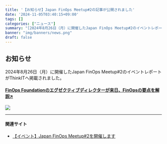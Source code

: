 ```yaml
---
title: '【お知らせ】Japan FinOps Meetup#2の記事が公開されました'
date: '2024-11-05T03:40:15+09:00'
tags: []
categories: ["ニュース"]
summary: "[2024年8月26日（月）に開催したJapan FinOps Meetup#2のイベントレポートがThinkITへ掲載されました。↗](https://thinkit.co.jp/article/37599)"
banner: "img/banners/news.png"
draft: false
---
```


## お知らせ

2024年8月26日（月）に開催したJapan FinOps Meetup#2のイベントレポートがThinkITへ掲載されました。

#### [FinOps Foundationのエグゼクティブディレクターが来日、FinOpsの要点を解説↗](https://thinkit.co.jp/article/37599)

![](../../../../img/content/AdobeStock_267069738.jpeg)

---

#### 関連サイト

- [【イベント】Japan FinOps Meetup#2を開催します](https://finops-jp.github.io/posts/2024/07/japan-finops-meetup/)
